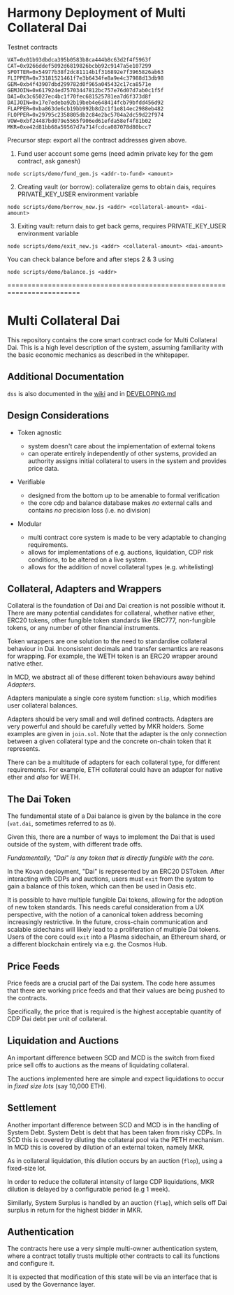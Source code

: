 
# Harmony Deployment of Multi Collateral Dai

Testnet contracts
```
VAT=0x01b93dbdca395b0583b8ca444b8c63d2f4f5963f
CAT=0x9266ddef5092d6819826bcbb92c9147a5e107299
SPOTTER=0x54977b38f2dc81114b1f316892e7f3965826ab63
FLIPPER=0x73181521461f7e3b6434fe8a9e4c37988d13db98
GEM=0xb4f43907dbd299782d0f965a045432c17ca8571e
GEMJOIN=0x617924ed75703447812bc757e76d07d7ab0c1f5f
DAI=0x3c65027ec4bc1f70fec681525781ea7d6f373d8f
DAIJOIN=0x17e7edeba92b19beb4e648414fcb79bfdd456d92
FLAPPER=0xba863de6cb19bb992b8d2c1f1e814ec2988eb482
FLOPPER=0x29795c2358805db2c84e2bc5704a2dc59d22f974
VOW=0xbf24487bd079e5565f906ed61efda58ef4f81b02
MKR=0xe42d81bb68a59567d7a714fcdca087078d80bcc7
```

Precursor step: export all the contract addresses given above.

1. Fund user account some gems (need admin private key for the gem contract, ask ganesh)
```
node scripts/demo/fund_gem.js <addr-to-fund> <amount>
```

2. Creating vault (or borrow): collateralize gems to obtain dais, requires PRIVATE_KEY_USER environment variable
```
node scripts/demo/borrow_new.js <addr> <collateral-amount> <dai-amount>
```

3. Exiting vault: return dais to get back gems, requires PRIVATE_KEY_USER environment variable
```
node scripts/demo/exit_new.js <addr> <collateral-amount> <dai-amount>
```

You can check balance before and after steps 2 & 3 using
```
node scripts/demo/balance.js <addr>
```
========================================================================

# Multi Collateral Dai

This repository contains the core smart contract code for Multi
Collateral Dai. This is a high level description of the system, assuming
familiarity with the basic economic mechanics as described in the
whitepaper.

## Additional Documentation

`dss` is also documented in the [wiki](https://github.com/makerdao/dss/wiki) and in [DEVELOPING.md](https://github.com/makerdao/dss/blob/master/DEVELOPING.md)

## Design Considerations

- Token agnostic
  - system doesn't care about the implementation of external tokens
  - can operate entirely independently of other systems, provided an authority assigns
    initial collateral to users in the system and provides price data.

- Verifiable
  - designed from the bottom up to be amenable to formal verification
  - the core cdp and balance database makes *no* external calls and
    contains *no* precision loss (i.e. no division)

- Modular
  - multi contract core system is made to be very adaptable to changing
    requirements.
  - allows for implementations of e.g. auctions, liquidation, CDP risk
    conditions, to be altered on a live system.
  - allows for the addition of novel collateral types (e.g. whitelisting)


## Collateral, Adapters and Wrappers

Collateral is the foundation of Dai and Dai creation is not possible
without it. There are many potential candidates for collateral, whether
native ether, ERC20 tokens, other fungible token standards like ERC777,
non-fungible tokens, or any number of other financial instruments.

Token wrappers are one solution to the need to standardise collateral
behaviour in Dai. Inconsistent decimals and transfer semantics are
reasons for wrapping. For example, the WETH token is an ERC20 wrapper
around native ether.

In MCD, we abstract all of these different token behaviours away behind
*Adapters*.

Adapters manipulate a single core system function: `slip`, which
modifies user collateral balances.

Adapters should be very small and well defined contracts. Adapters are
very powerful and should be carefully vetted by MKR holders. Some
examples are given in `join.sol`. Note that the adapter is the only
connection between a given collateral type and the concrete on-chain
token that it represents.

There can be a multitude of adapters for each collateral type, for
different requirements. For example, ETH collateral could have an
adapter for native ether and *also* for WETH.


## The Dai Token

The fundamental state of a Dai balance is given by the balance in the
core (`vat.dai`, sometimes referred to as `D`).

Given this, there are a number of ways to implement the Dai that is used
outside of the system, with different trade offs.

*Fundamentally, "Dai" is any token that is directly fungible with the
core.*

In the Kovan deployment, "Dai" is represented by an ERC20 DSToken.
After interacting with CDPs and auctions, users must `exit` from the
system to gain a balance of this token, which can then be used in Oasis
etc.

It is possible to have multiple fungible Dai tokens, allowing for the
adoption of new token standards. This needs careful consideration from a
UX perspective, with the notion of a canonical token address becoming
increasingly restrictive. In the future, cross-chain communication and
scalable sidechains will likely lead to a proliferation of multiple Dai
tokens. Users of the core could `exit` into a Plasma sidechain, an
Ethereum shard, or a different blockchain entirely via e.g. the Cosmos
Hub.


## Price Feeds

Price feeds are a crucial part of the Dai system. The code here assumes
that there are working price feeds and that their values are being
pushed to the contracts.

Specifically, the price that is required is the highest acceptable
quantity of CDP Dai debt per unit of collateral.


## Liquidation and Auctions

An important difference between SCD and MCD is the switch from fixed
price sell offs to auctions as the means of liquidating collateral.

The auctions implemented here are simple and expect liquidations to
occur in *fixed size lots* (say 10,000 ETH).


## Settlement

Another important difference between SCD and MCD is in the handling of
System Debt. System Debt is debt that has been taken from risky CDPs.
In SCD this is covered by diluting the collateral pool via the PETH
mechanism. In MCD this is covered by dilution of an external token,
namely MKR.

As in collateral liquidation, this dilution occurs by an auction
(`flop`), using a fixed-size lot.

In order to reduce the collateral intensity of large CDP liquidations,
MKR dilution is delayed by a configurable period (e.g 1 week).

Similarly, System Surplus is handled by an auction (`flap`), which sells
off Dai surplus in return for the highest bidder in MKR.


## Authentication

The contracts here use a very simple multi-owner authentication system,
where a contract totally trusts multiple other contracts to call its
functions and configure it.

It is expected that modification of this state will be via an interface
that is used by the Governance layer.
